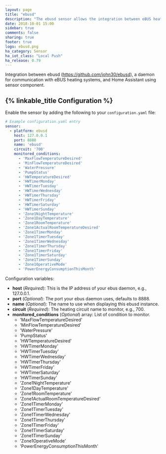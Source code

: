 ```yaml
---
layout: page
title: "ebusd"
description: "The ebusd sensor allows the integration between eBUS heating system and Home Assistant."
date: 2018-10-01 15:00
sidebar: true
comments: false
sharing: true
footer: true
logo: ebusd.png
ha_category: Sensor
ha_iot_class: "Local Push"
ha_release: 0.79
---
```


Integration between ebusd (https://github.com/john30/ebusd), a daemon for communication with eBUS heating systems, and Home Assistant using sensor component.

## {% linkable_title Configuration %}

Enable the sensor by adding the following to your `configuration.yaml` file:

```yaml
# Example configuration.yaml entry
sensor:
  - platform: ebusd
    host: 127.0.0.1
    port: 8888
    name: 'ebusd'
    circuit: '700'
    monitored_conditions:
      - 'MaxFlowTemperatureDesired'
      - 'MinFlowTemperatureDesired'
      - 'WaterPressure'
      - 'PumpStatus'
      - 'HWTemperatureDesired'
      - 'HWTimerMonday'
      - 'HWTimerTuesday'
      - 'HWTimerWednesday'
      - 'HWTimerThursday'
      - 'HWTimerFriday'
      - 'HWTimerSaturday'
      - 'HWTimerSunday'
      - 'Zone1NightTemperature'
      - 'Zone1DayTemperature'
      - 'Zone1RoomTemperature'
      - 'Zone1ActualRoomTemperatureDesired'
      - 'Zone1TimerMonday'
      - 'Zone1TimerTuesday'
      - 'Zone1TimerWednesday'
      - 'Zone1TimerThursday'
      - 'Zone1TimerFriday'
      - 'Zone1TimerSaturday'
      - 'Zone1TimerSunday'
      - 'Zone1OperativeMode'
      - 'PowerEnergyConsumptionThisMonth'
```

Configuration variables:

- **host** (*Required*): This is the IP address of your ebus daemon, e.g., 127.0.0.1.
- **port** (*Optional*): The port your ebus daemon uses, defaults to 8888.
- **name** (*Optional*): The name to use when displaying this ebusd instance.
- **circuit** (*Required*): The heating circuit name to monitor, e.g., 700.
- **monitored_conditions** (*Optional*) array: List of condition to monitor.
  - 'MaxFlowTemperatureDesired'
  - 'MinFlowTemperatureDesired'
  - 'WaterPressure'
  - 'PumpStatus'
  - 'HWTemperatureDesired'
  - 'HWTimerMonday'
  - 'HWTimerTuesday'
  - 'HWTimerWednesday'
  - 'HWTimerThursday'
  - 'HWTimerFriday'
  - 'HWTimerSaturday'
  - 'HWTimerSunday'
  - 'Zone1NightTemperature'
  - 'Zone1DayTemperature'
  - 'Zone1RoomTemperature'
  - 'Zone1ActualRoomTemperatureDesired'
  - 'Zone1TimerMonday'
  - 'Zone1TimerTuesday'
  - 'Zone1TimerWednesday'
  - 'Zone1TimerThursday'
  - 'Zone1TimerFriday'
  - 'Zone1TimerSaturday'
  - 'Zone1TimerSunday'
  - 'Zone1OperativeMode'
  - 'PowerEnergyConsumptionThisMonth'
  
